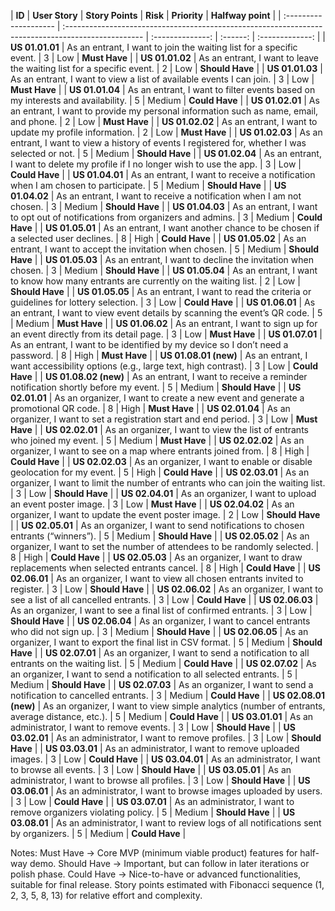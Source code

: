 | **ID**                | **User Story**                                                                                     | **Story Points** |  **Risk** |   **Priority**  | **Halfway point** | 
| :-------------------- | :------------------------------------------------------------------------------------------------- | :--------------: | :------: | :-------------: |
| **US 01.01.01**       | As an entrant, I want to join the waiting list for a specific event.                               |         3        |    Low   |  **Must Have**  |
| **US 01.01.02**       | As an entrant, I want to leave the waiting list for a specific event.                              |         2        |    Low   | **Should Have** |
| **US 01.01.03**       | As an entrant, I want to view a list of available events I can join.                               |         3        |    Low   |  **Must Have**  |
| **US 01.01.04**       | As an entrant, I want to filter events based on my interests and availability.                     |         5        |  Medium  |  **Could Have** |
| **US 01.02.01**       | As an entrant, I want to provide my personal information such as name, email, and phone.           |         2        |    Low   |  **Must Have**  |
| **US 01.02.02**       | As an entrant, I want to update my profile information.                                            |         2        |    Low   |  **Must Have**  |
| **US 01.02.03**       | As an entrant, I want to view a history of events I registered for, whether I was selected or not. |         5        |  Medium  | **Should Have** |
| **US 01.02.04**       | As an entrant, I want to delete my profile if I no longer wish to use the app.                     |         3        |    Low   |  **Could Have** |
| **US 01.04.01**       | As an entrant, I want to receive a notification when I am chosen to participate.                   |         5        |  Medium  | **Should Have** |
| **US 01.04.02**       | As an entrant, I want to receive a notification when I am not chosen.                              |         3        |  Medium  | **Should Have** |
| **US 01.04.03**       | As an entrant, I want to opt out of notifications from organizers and admins.                      |         3        |  Medium  |  **Could Have** |
| **US 01.05.01**       | As an entrant, I want another chance to be chosen if a selected user declines.                     |         8        |   High   |  **Could Have** |
| **US 01.05.02**       | As an entrant, I want to accept the invitation when chosen.                                        |         5        |  Medium  | **Should Have** |
| **US 01.05.03**       | As an entrant, I want to decline the invitation when chosen.                                       |         3        |  Medium  | **Should Have** |
| **US 01.05.04**       | As an entrant, I want to know how many entrants are currently on the waiting list.                 |         2        |    Low   | **Should Have** |
| **US 01.05.05**       | As an entrant, I want to read the criteria or guidelines for lottery selection.                    |         3        |    Low   |  **Could Have** |
| **US 01.06.01**       | As an entrant, I want to view event details by scanning the event’s QR code.                       |         5        |  Medium  |  **Must Have**  |
| **US 01.06.02**       | As an entrant, I want to sign up for an event directly from its detail page.                       |         3        |    Low   |  **Must Have**  |
| **US 01.07.01**       | As an entrant, I want to be identified by my device so I don’t need a password.                    |         8        |   High   |  **Must Have**  |
| **US 01.08.01 (new)** | As an entrant, I want accessibility options (e.g., large text, high contrast).                     |         3        |    Low   |  **Could Have** |
| **US 01.08.02 (new)** | As an entrant, I want to receive a reminder notification shortly before my event.                  |         5        |  Medium  | **Should Have** |
| **US 02.01.01**       | As an organizer, I want to create a new event and generate a promotional QR code.                  |         8        |   High   |  **Must Have**  |
| **US 02.01.04**       | As an organizer, I want to set a registration start and end period.                                |         3        |    Low   |  **Must Have**  |
| **US 02.02.01**       | As an organizer, I want to view the list of entrants who joined my event.                          |         5        |  Medium  |  **Must Have**  |
| **US 02.02.02**       | As an organizer, I want to see on a map where entrants joined from.                                |         8        |   High   |  **Could Have** |
| **US 02.02.03**       | As an organizer, I want to enable or disable geolocation for my event.                             |         5        |   High   |  **Could Have** |
| **US 02.03.01**       | As an organizer, I want to limit the number of entrants who can join the waiting list.             |         3        |    Low   | **Should Have** |
| **US 02.04.01**       | As an organizer, I want to upload an event poster image.                                           |         3        |    Low   |  **Must Have**  |
| **US 02.04.02**       | As an organizer, I want to update the event poster image.                                          |         2        |    Low   | **Should Have** |
| **US 02.05.01**       | As an organizer, I want to send notifications to chosen entrants (“winners”).                      |         5        |  Medium  | **Should Have** |
| **US 02.05.02**       | As an organizer, I want to set the number of attendees to be randomly selected.                    |         8        |   High   |  **Could Have** |
| **US 02.05.03**       | As an organizer, I want to draw replacements when selected entrants cancel.                        |         8        |   High   |  **Could Have** |
| **US 02.06.01**       | As an organizer, I want to view all chosen entrants invited to register.                           |         3        |    Low   | **Should Have** |
| **US 02.06.02**       | As an organizer, I want to see a list of all cancelled entrants.                                   |         3        |    Low   |  **Could Have** |
| **US 02.06.03**       | As an organizer, I want to see a final list of confirmed entrants.                                 |         3        |    Low   | **Should Have** |
| **US 02.06.04**       | As an organizer, I want to cancel entrants who did not sign up.                                    |         3        |  Medium  | **Should Have** |
| **US 02.06.05**       | As an organizer, I want to export the final list in CSV format.                                    |         5        |  Medium  | **Should Have** |
| **US 02.07.01**       | As an organizer, I want to send a notification to all entrants on the waiting list.                |         5        |  Medium  |  **Could Have** |
| **US 02.07.02**       | As an organizer, I want to send a notification to all selected entrants.                           |         5        |  Medium  | **Should Have** |
| **US 02.07.03**       | As an organizer, I want to send a notification to cancelled entrants.                              |         3        |  Medium  |  **Could Have** |
| **US 02.08.01 (new)** | As an organizer, I want to view simple analytics (number of entrants, average distance, etc.).     |         5        |  Medium  |  **Could Have** |
| **US 03.01.01**       | As an administrator, I want to remove events.                                                      |         3        |    Low   | **Should Have** |
| **US 03.02.01**       | As an administrator, I want to remove profiles.                                                    |         3        |    Low   | **Should Have** |
| **US 03.03.01**       | As an administrator, I want to remove uploaded images.                                             |         3        |    Low   |  **Could Have** |
| **US 03.04.01**       | As an administrator, I want to browse all events.                                                  |         3        |    Low   | **Should Have** |
| **US 03.05.01**       | As an administrator, I want to browse all profiles.                                                |         3        |    Low   | **Should Have** |
| **US 03.06.01**       | As an administrator, I want to browse images uploaded by users.                                    |         3        |    Low   |  **Could Have** |
| **US 03.07.01**       | As an administrator, I want to remove organizers violating policy.                                 |         5        |  Medium  | **Should Have** |
| **US 03.08.01**       | As an administrator, I want to review logs of all notifications sent by organizers.                |         5        |  Medium  |  **Could Have** |

Notes:
Must Have → Core MVP (minimum viable product) features for half-way demo.
Should Have → Important, but can follow in later iterations or polish phase.
Could Have → Nice-to-have or advanced functionalities, suitable for final release.
Story points estimated with Fibonacci sequence (1, 2, 3, 5, 8, 13) for relative effort and complexity.
